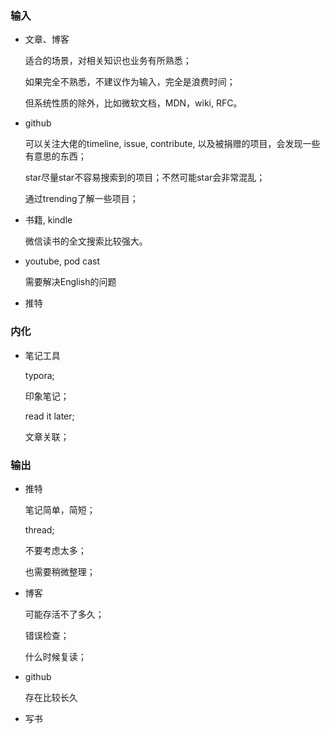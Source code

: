 ### 输入

- 文章、博客

  适合的场景，对相关知识也业务有所熟悉；

  如果完全不熟悉，不建议作为输入，完全是浪费时间；

  但系统性质的除外，比如微软文档，MDN，wiki, RFC。

- github

  可以关注大佬的timeline, issue, contribute, 以及被捐赠的项目，会发现一些有意思的东西；

  star尽量star不容易搜索到的项目；不然可能star会非常混乱；

  通过trending了解一些项目；

- 书籍, kindle

  微信读书的全文搜索比较强大。

- youtube, pod cast

  需要解决English的问题

- 推特

### 内化

- 笔记工具

  typora;

  印象笔记；

  read it later;

  文章关联；

### 输出

- 推特

  笔记简单，简短；

  thread;

  不要考虑太多；

  也需要稍微整理；

- 博客

  可能存活不了多久；

  错误检查；

  什么时候复读；

- github

  存在比较长久

- 写书



